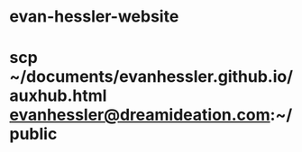 # evan-hessler-website

# scp ~/documents/evanhessler.github.io/auxhub.html evanhessler@dreamideation.com:~/public
